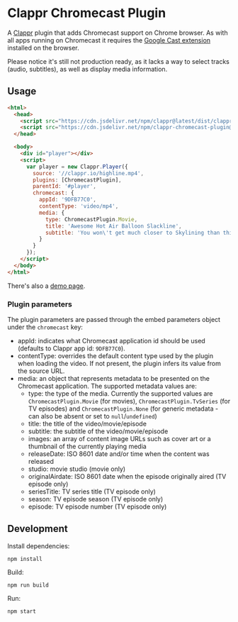 # Clappr Chromecast Plugin

A [Clappr](https://github.com/clappr/clappr) plugin that adds Chromecast support on Chrome browser. As with all apps running on Chromecast it requires the [Google Cast extension](https://chrome.google.com/webstore/detail/google-cast/boadgeojelhgndaghljhdicfkmllpafd) installed on the browser.

Please notice it's still not production ready, as it lacks a way to select tracks (audio, subtitles), as well as display media information.

## Usage

```html
<html>
  <head>
    <script src="https://cdn.jsdelivr.net/npm/clappr@latest/dist/clappr.min.js"></script>
    <script src="https://cdn.jsdelivr.net/npm/clappr-chromecast-plugin@latest/dist/clappr-chromecast-plugin.min.js"></script>
  </head>

  <body>
    <div id="player"></div>
    <script>
      var player = new Clappr.Player({
        source: '//clappr.io/highline.mp4',
        plugins: [ChromecastPlugin],
        parentId: '#player',
        chromecast: {
          appId: '9DFB77C0',
          contentType: 'video/mp4',
          media: {
            type: ChromecastPlugin.Movie,
            title: 'Awesome Hot Air Balloon Slackline',
            subtitle: 'You won\'t get much closer to Skylining than this!'
          }
        }
      });
    </script>
  </body>
</html>
```

There's also a [demo page](https://clappr.github.io/clappr-chromecast-plugin).

### Plugin parameters

The plugin parameters are passed through the embed parameters object under the `chromecast` key:

- appId: indicates what Chromecast application id should be used (defaults to Clappr app id: `9DFB77C0`).
- contentType: overrides the default content type used by the plugin when loading the video. If not present, the plugin infers its value from the source URL.
- media: an object that represents metadata to be presented on the Chromecast application. The supported metadata values are:
  - type: the type of the media. Currently the supported values are `ChromecastPlugin.Movie` (for movies), `ChromecastPlugin.TvSeries` (for TV episodes) and `ChromecastPlugin.None` (for generic metadata - can also be absent or set to `null`/`undefined`)
  - title: the title of the video/movie/episode
  - subtitle: the subtitle of the video/movie/episode
  - images: an array of content image URLs such as cover art or a thumbnail of the currently playing media
  - releaseDate: ISO 8601 date and/or time when the content was released
  - studio: movie studio (movie only)
  - originalAirdate: ISO 8601 date when the episode originally aired (TV episode only)
  - seriesTitle: TV series title (TV episode only)
  - season: TV episode season (TV episode only)
  - episode: TV episode number (TV episode only)


## Development

Install dependencies:

`npm install`

Build:

`npm run build`

Run:

`npm start`
